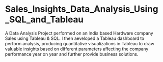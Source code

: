 # Sales_Insights_Data_Analysis_Using_SQL_and_Tableau
 
 A Data Analysis Project performed on an India based Hardware company Sales using Tableau & SQL.
I then aeveloped a Tableau dashboard to perform analysis, producing quantitative visualizations in Tableau to draw valuable insights based on different parameters affecting the company performance year on year and further provide business solutions.

